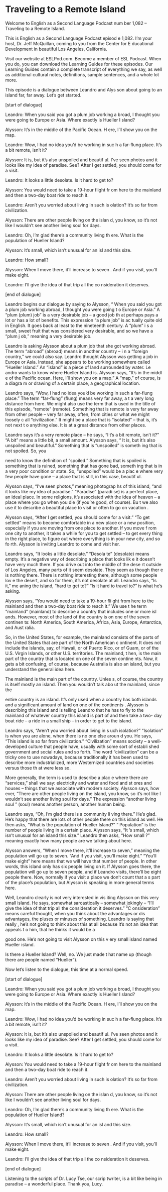 # Traveling to a Remote Island

Welcome to English as a Second Language Podcast num ber 1,082 – Traveling to a Remote Island.

This is English as a Second Language Podcast episod e 1,082. I’m your host, Dr. Jeff McQuillan, coming to you from the Center for E ducational Development in beautiful Los Angeles, California.

Visit our website at ESLPod.com. Become a member of  ESL Podcast. When you do, you can download the Learning Guides for these episodes. Our Learning Guides contain a complete transcript of everything we say, as well as additional cultural notes, definitions, sample sentences, and a whole lot more.

This episode is a dialogue between Leandro and Alys son about going to an island far, far away. Let’s get started.

[start of dialogue]

Leandro: When you said you got a plum job working a broad, I thought you were going to Europe or Asia. Where exactly is Hueller I sland?

Alysson: It’s in the middle of the Pacific Ocean. H ere, I’ll show you on the map.

Leandro: Wow, I had no idea you’d be working in suc h a far-flung place. It’s a bit remote, isn’t it?

Alysson: It is, but it’s also unspoiled and beautif ul. I’ve seen photos and it looks like my idea of paradise. See? After I get settled,  you should come for a visit.

Leandro: It looks a little desolate. Is it hard to get to?

Alysson: You would need to take a 19-hour flight fr om here to the mainland and then a two-day boat ride to reach it.

Leandro: Aren’t you worried about living in such is olation? It’s so far from civilization.

Alysson: There are other people living on the islan d, you know, so it’s not like I wouldn’t see another living soul for days.

Leandro: Oh, I’m glad there’s a community living th ere. What is the population of Hueller Island?

Alysson: It’s small, which isn’t unusual for an isl and this size.

Leandro: How small?

Alysson: When I move there, it’ll increase to seven . And if you visit, you’ll make eight.

Leandro: I’ll give the idea of that trip all the co nsideration it deserves.

[end of dialogue]

Leandro begins our dialogue by saying to Alysson, “ When you said you got a plum job working abroad, I thought you were going t o Europe or Asia.” A “plum (plum) job” is a very desirable job – a good job th at perhaps pays a lot or has a lot of benefits. This expression “a plum job” is ac tually quite old in English. It goes back at least to the nineteenth century. A “plum” i s a small, sweet fruit that was considered very desirable, and so we have a “plum j ob,” meaning a very desirable job.

Leandro is asking Alysson about a plum job that she  got working abroad. The term “abroad” (abroad) means in another country – i n a “foreign country,” we could also say. Leandro thought Alysson was getting  a job in Europe or Asia. Instead, she appears to be working somewhere called  “Hueller Island.” An “island” is a piece of land surrounded by water. Le andro wants to know where Hueller Island is. Alysson says, “It’s in the middl e of the Pacific ocean. Here, I’ll show you on a map.” A “map,” of course, is a diagra m or drawing of a certain place, a geographical location.

Leandro says, “Wow, I had no idea you’d be working in such a far-flung place.” The term “far-flung” (flung) means very far away, a t a very long distance from here. We might also use the term that is used in the title of this episode, “remote” (remote). Something that is remote is very far away  from other people – very far away, often, from cities or what we might loosely c all “civilization.” It might be a place that is “isolated” – that is, it’s not next t o anything else. It is at a great distance from other places.

Leandro says it’s a very remote place – he says, “I t’s a bit remote, isn’t it?” “A bit” means a little bit, a small amount. Alysson says, “ It is, but it’s also unspoiled and beautiful.” Something that is “unspoiled” is someth ing that is not spoiled. So, you

need to know the definition of “spoiled.” Something  that is spoiled is something that is ruined, something that has gone bad, someth ing that is in a very poor condition or state. So, “unspoiled” would be a plac e where very few people have gone – a place that is still, in this case, beautif ul.

Alysson says, “I’ve seen photos,” meaning photograp hs of this island, “and it looks like my idea of paradise.” “Paradise” (paradi se) is a perfect place, an ideal place. In some religions, it’s associated with the idea of heaven – a place where you go when you die (if you’re good, of course). Bu t we also use it to describe a beautiful place to visit or often to go on vacation .

Alysson says, “After I get settled, you should come  for a visit.” “To get settled” means to become comfortable in a new place or a new  position, especially if you are moving from one place to another. If you move f rom one city to another, it takes a while for you to get settled – to get every thing in the right place, to figure out where everything is in your new city, and so fo rth. Alysson is inviting Leandro to come and visit her.

Leandro says, “It looks a little desolate.” “Desola te” (desolate) means empty. It’s a negative way of describing a place that looks lik e it doesn’t have very much there. If you drive out into the middle of the dese rt outside of Los Angeles, many parts of it seem desolate. They seem as though ther e is nothing there. There is nothing interesting there, although some people lov e the desert, and so for them, it’s not desolate at all. Leandro says, “Is it,” me aning the island, “hard to get to?” “Is it hard to travel to?” is what he’s asking.

Alysson says, “You would need to take a 19-hour fli ght from here to the mainland and then a two-day boat ride to reach it.” We use t he term “mainland” (mainland) to describe a country that includes one or more isl ands. However, most of the land of the country is on one of the seven continen ts: North America, South America, Africa, Asia, Europe, Antarctica, and Aust ralia.

So, in the United States, for example, the mainland  consists of the parts of the United States that are part of the North American c ontinent. It does not include the islands, say, of Hawaii, or of Puerto Rico, or of Guam, or of the U.S. Virgin Islands, or other U.S. territories. The mainland, t hen, is the main part of the country that is located on one of the seven contine nts. Now, it gets a bit confusing, of course, because Australia is also an island, but you understand the general idea here.

The mainland is the main part of the country. Unles s, of course, the country is itself mostly an island. Then you wouldn’t talk abo ut the mainland, since the

entire country is an island. It’s only used when a country has both islands and a significant amount of land on one of the continents . Alysson is describing this island and is telling Leandro that he has to fly to  the mainland of whatever country this island is part of and then take a two- day boat ride – a ride in a small ship – in order to get to the island.

Leandro says, “Aren’t you worried about living in s uch isolation?” “Isolation” is when you are alone, when there is no one else aroun d you. He says, “This island is so far from civilization.” “Civilization” means society – a well-developed culture that people have, usually with some sort of establi shed government and social rules and so forth. The word “civilization” can be a tricky one to use nowadays, because traditionally it has been used to describe more industrialized, more Westernized countries and societies versus those th at were less so.

More generally, the term is used to describe a plac e where there are “services,” shall we say: electricity and water and food and st ores and houses – things that we associate with modern society. Alysson says, how ever, “There are other people living on the island, you know, so it’s not like I wouldn’t see another living soul for days.” The expression “another living soul ” (soul) means another person, another human being.

Leandro says, “Oh, I’m glad there is a community li ving there.” He’s glad. He’s happy that there are lots of other people there on this island as well. He then asks, “What is the population of Hueller Island?” “ Population” is the number of people living in a certain place. Alysson says, “It ’s small, which isn’t unusual for an island this size.” Leandro then asks, “How small ?” meaning exactly how many people are we talking about here.

Alysson answers, “When I move there, it’ll increase  to seven,” meaning the population will go up to seven. “And if you visit, you’ll make eight.” “You’ll make eight” here means that we will have that number of people. In other words, this island only has six people living on it. If Alysson  goes there, the population will go up to seven people, and if Leandro visits, there’ll  be eight people there. Now, normally if you visit a place we don’t count that a s part of the place’s population, but Alysson is speaking in more general terms here.

Well, Leandro clearly is not very interested in vis iting Alysson on this very small island. He says, somewhat sarcastically – somewhat jokingly – “I’ll give the idea of that trip all the consideration it deserves.” “C onsideration” means careful thought, when you think about the advantages or dis advantages, the pluses or minuses of something. Leandro is saying that really , he’s not going to think about this at all because it’s not an idea that appeals t o him, that he thinks it would be a

good one. He’s not going to visit Alysson on this v ery small island named Hueller island.

Is there a Hueller Island? Well, no. We just made t hat name up (though there are people named “Hueller”).

Now let’s listen to the dialogue, this time at a normal speed.

[start of dialogue]

Leandro: When you said you got a plum job working a broad, I thought you were going to Europe or Asia. Where exactly is Hueller I sland?

Alysson: It’s in the middle of the Pacific Ocean. H ere, I’ll show you on the map.

Leandro: Wow, I had no idea you’d be working in suc h a far-flung place. It’s a bit remote, isn’t it?

Alysson: It is, but it’s also unspoiled and beautif ul. I’ve seen photos and it looks like my idea of paradise. See? After I get settled,  you should come for a visit.

Leandro: It looks a little desolate. Is it hard to get to?

Alysson: You would need to take a 19-hour flight fr om here to the mainland and then a two-day boat ride to reach it.

Leandro: Aren’t you worried about living in such is olation? It’s so far from civilization.

Alysson: There are other people living on the islan d, you know, so it’s not like I wouldn’t see another living soul for days.

Leandro: Oh, I’m glad there’s a community living th ere. What is the population of Hueller Island?

Alysson: It’s small, which isn’t unusual for an isl and this size.

Leandro: How small?

Alysson: When I move there, it’ll increase to seven . And if you visit, you’ll make eight.

 Leandro: I’ll give the idea of that trip all the co nsideration it deserves.

[end of dialogue]

Listening to the scripts of Dr. Lucy Tse, our scrip twriter, is a bit like being in paradise – a wonderful place. Thank you, Lucy.



